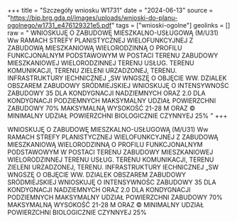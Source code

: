 +++
title = "Szczegóły wniosku W1731"
date = "2024-06-13"
source = "https://bip.brg.gda.pl/images/uploads/wnioski-do-planu-ogolnego/w1731_e476129321e5.pdf"
tags = ["wnioski-ogolne"]
geolinks = []
raw = " WNIOSKUJĘ O ZABUDOWĘ MIESZKALNO-USŁUGOWĄ (M/U31) Ww RAMACH STREFY PLANISTYCZNEJ WIELOFUNKCYJNEJ Z ZABUDOWĄ MIESZKANIOWĄ WIELORODZINNĄ O PROFILU FUNKCJONALNYM PODSTAWOWYM W POSTACI TERENU ZABUDOWY MIESZKANIOWEJ WIELORODZINNEJ TERENU USŁUG. TERENU KOMUNIKACJI, TERENU ZIELENI URZADZONEJ, TERENU. INFRASTRUKTURY IECHNICZNEJ „SW WNGSZĘ O OBJĘCIE WW. DZIALEK OBSZAREM ZABUDOWY SRÓDMIEJSKIEJ WNIOSKUJĘ O INTENSYWNOŚC ZABUDOWY 35 DLA KONDYGNACJI NADZIEMNYCH ORAZ 2.0 DLA KONDYGNACJI PODZIEMNYCH MAKSYMALNY UDZIAŁ POWIERZCHNI ZABUDOWY 70% MAKSYMALNĄ WYSOKOŚĆ 21-28 M ORAZ © MINIMALNY UDZIAŁ POWIERZCHNI BIOLOGICZNIE CZYNNYEJ 25% "
+++


WNIOSKUJĘ O ZABUDOWĘ MIESZKALNO-USŁUGOWĄ (M/U31) Ww RAMACH STREFY PLANISTYCZNEJ
WIELOFUNKCYJNEJ Z ZABUDOWĄ MIESZKANIOWĄ WIELORODZINNĄ O PROFILU FUNKCJONALNYM
PODSTAWOWYM W POSTACI TERENU ZABUDOWY MIESZKANIOWEJ WIELORODZINNEJ TERENU
USŁUG. TERENU KOMUNIKACJI, TERENU ZIELENI URZADZONEJ, TERENU. INFRASTRUKTURY
IECHNICZNEJ „SW WNGSZĘ O OBJĘCIE WW. DZIALEK OBSZAREM ZABUDOWY SRÓDMIEJSKIEJ
WNIOSKUJĘ O INTENSYWNOŚC ZABUDOWY 35 DLA KONDYGNACJI NADZIEMNYCH ORAZ 2.0 DLA
KONDYGNACJI PODZIEMNYCH MAKSYMALNY UDZIAŁ POWIERZCHNI ZABUDOWY 70%
MAKSYMALNĄ WYSOKOŚĆ 21-28 M ORAZ © MINIMALNY UDZIAŁ POWIERZCHNI BIOLOGICZNIE
CZYNNYEJ 25%



